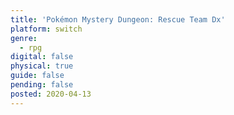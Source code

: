 ```yaml
---
title: 'Pokémon Mystery Dungeon: Rescue Team Dx'
platform: switch
genre:
  - rpg
digital: false
physical: true
guide: false
pending: false
posted: 2020-04-13
---
```

